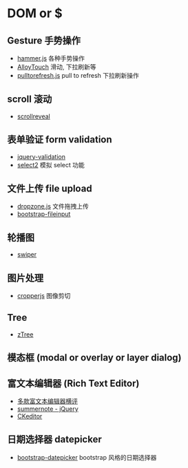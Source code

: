 # DOM or $

## Gesture 手势操作

- [hammer.js](https://github.com/hammerjs/hammer.js) 各种手势操作
- [AlloyTouch](https://github.com/AlloyTeam/AlloyTouch) 滑动, 下拉刷新等
- [pulltorefresh.js](https://github.com/BoxFactura/pulltorefresh.js) pull to refresh 下拉刷新操作

## scroll 滚动

- [scrollreveal](https://github.com/scrollreveal/scrollreveal)

## 表单验证 form validation

- [jquery-validation](https://github.com/jquery-validation/jquery-validation)
- [select2](https://github.com/select2/select2) 模拟 select 功能

## 文件上传 file upload

- [dropzone.js](https://github.com/enyo/dropzone) 文件拖拽上传
- [bootstrap-fileinput](https://github.com/kartik-v/bootstrap-fileinput)

## 轮播图 

- [swiper](https://github.com/nolimits4web/swiper)

## 图片处理

- [cropperjs](https://github.com/fengyuanchen/cropperjs) 图像剪切

## Tree

- [zTree](https://github.com/zTree/zTree_v3)

## 模态框 (modal or overlay or layer dialog)

## 富文本编辑器 (Rich Text Editor)

- [多款富文本编辑器横评](http://socialcompare.com/en/comparison/javascript-online-rich-text-editors)
- [summernote - jQuery](https://github.com/summernote/summernote/)
- [CKeditor](https://github.com/ckeditor/ckeditor-dev)

## 日期选择器 datepicker

- [bootstrap-datepicker](https://github.com/uxsolutions/bootstrap-datepicker) bootstrap 风格的日期选择器





